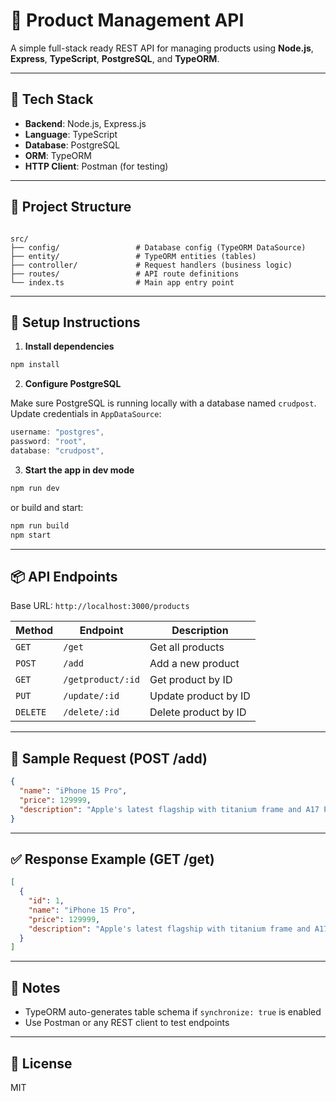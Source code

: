 # 🛒 Product Management API

A simple full-stack ready REST API for managing products using **Node.js**, **Express**, **TypeScript**, **PostgreSQL**, and **TypeORM**.

---

## 🔧 Tech Stack

- **Backend**: Node.js, Express.js
- **Language**: TypeScript
- **Database**: PostgreSQL
- **ORM**: TypeORM
- **HTTP Client**: Postman (for testing)

---

## 📁 Project Structure

```

src/
├── config/                 # Database config (TypeORM DataSource)
├── entity/                 # TypeORM entities (tables)
├── controller/             # Request handlers (business logic)
├── routes/                 # API route definitions
└── index.ts                # Main app entry point

````

---

## 🚀 Setup Instructions

1. **Install dependencies**

```bash
npm install
````

2. **Configure PostgreSQL**

Make sure PostgreSQL is running locally with a database named `crudpost`. Update credentials in `AppDataSource`:

```ts
username: "postgres",
password: "root",
database: "crudpost",
```

3. **Start the app in dev mode**

```bash
npm run dev
```

or build and start:

```bash
npm run build
npm start
```

---

## 📦 API Endpoints

Base URL: `http://localhost:3000/products`

| Method   | Endpoint          | Description          |
| -------- | ----------------- | -------------------- |
| `GET`    | `/get`            | Get all products     |
| `POST`   | `/add`            | Add a new product    |
| `GET`    | `/getproduct/:id` | Get product by ID    |
| `PUT`    | `/update/:id`     | Update product by ID |
| `DELETE` | `/delete/:id`     | Delete product by ID |

---

## 🧪 Sample Request (POST /add)

```json
{
  "name": "iPhone 15 Pro",
  "price": 129999,
  "description": "Apple's latest flagship with titanium frame and A17 Pro chip"
}
```

---

## ✅ Response Example (GET /get)

```json
[
  {
    "id": 1,
    "name": "iPhone 15 Pro",
    "price": 129999,
    "description": "Apple's latest flagship with titanium frame and A17 Pro chip"
  }
]
```

---

## 📝 Notes

* TypeORM auto-generates table schema if `synchronize: true` is enabled
* Use Postman or any REST client to test endpoints

---

## 📄 License

MIT
